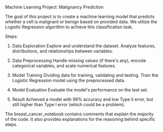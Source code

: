 Machine Learning Project: Malignancy Prediction

The goal of this project is to create a machine learning model that predicts whether a cell is malignant or benign based on provided data. We utilize the Logistic Regression algorithm to achieve this classification task.

Steps:

1. Data Exploration
Explore and understand the dataset. Analyze features, distributions, and relationships between variables.

2. Data Preprocessing
Handle missing values (if there's any), encode categorical variables, and scale numerical features.

3. Model Training
Dividing data for training, validating and testing. Train the Logistic Regression model using the preprocessed data.

4. Model Evaluation
Evaluate the model's performance on the test set.

5. Result
Achieved a model with 99% accuracy and low Type II error, but still higher than Type I error (which could be a problem).


The breast_cancer_notebook contains comments that explain the majority of the code. It also provides explanations for the reasoning behind specific steps.